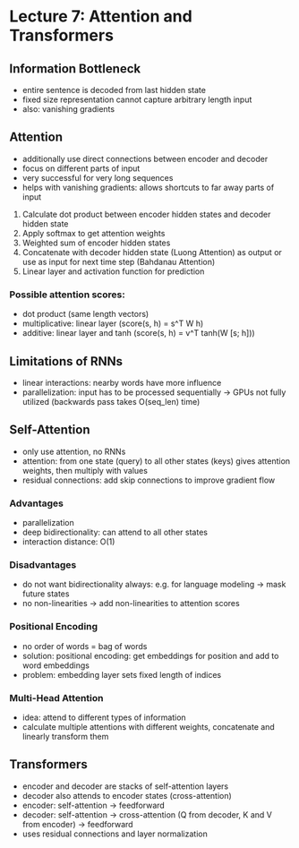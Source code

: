 # Lecture 7: Attention and Transformers

## Information Bottleneck
- entire sentence is decoded from last hidden state
- fixed size representation cannot capture arbitrary length input
- also: vanishing gradients

## Attention
- additionally use direct connections between encoder and decoder
- focus on different parts of input
- very successful for very long sequences
- helps with vanishing gradients: allows shortcuts to far away parts of input

1. Calculate dot product between encoder hidden states and decoder hidden state
2. Apply softmax to get attention weights
3. Weighted sum of encoder hidden states
4. Concatenate with decoder hidden state (Luong Attention) as output or use as input for next time step (Bahdanau Attention)
5. Linear layer and activation function for prediction

### Possible attention scores:
- dot product (same length vectors)
- multiplicative: linear layer (score(s, h) = s^T W h)
- additive: linear layer and tanh (score(s, h) = v^T tanh(W [s; h]))

## Limitations of RNNs
- linear interactions: nearby words have more influence
- parallelization: input has to be processed sequentially -> GPUs not fully utilized (backwards pass takes O(seq_len) time)

## Self-Attention
- only use attention, no RNNs
- attention: from one state (query) to all other states (keys) gives attention weights, then multiply with values
- residual connections: add skip connections to improve gradient flow

### Advantages
- parallelization
- deep bidirectionality: can attend to all other states
- interaction distance: O(1)

### Disadvantages
- do not want bidirectionality always: e.g. for language modeling -> mask future states
- no non-linearities -> add non-linearities to attention scores

### Positional Encoding
- no order of words = bag of words
- solution: positional encoding: get embeddings for position and add to word embeddings
- problem: embedding layer sets fixed length of indices

### Multi-Head Attention
- idea: attend to different types of information
- calculate multiple attentions with different weights, concatenate and linearly transform them

## Transformers
- encoder and decoder are stacks of self-attention layers
- decoder also attends to encoder states (cross-attention)
- encoder: self-attention -> feedforward
- decoder: self-attention -> cross-attention (Q from decoder, K and V from encoder) -> feedforward
- uses residual connections and layer normalization
